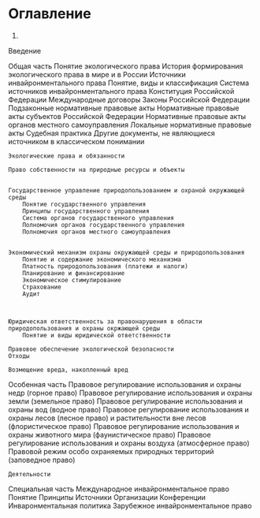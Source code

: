 # Оглавление

1. 










Введение

Общая часть
    Понятие экологического права
	История формирования экологического права в мире и в России
    Источники инвайронментального права
        Понятие, виды и классификация
		Система источников инвайронментального права
	        Конституция Российской Федерации
	        Международные договоры
	        Законы Российской Федерации
	        Подзаконные нормативные правовые акты
	        Нормативные правовые акты субъектов Российской Федерации
	        Нормативные правовые акты органов местного самоуправления
	        Локальные нормативные правовые акты
		Судебная практика
		Другие документы, не являющиеся источником в классическом понимании

    Экологические права и обязанности

    Право собственности на природные ресурсы и объекты


    Государственное управление природопользованием и охраной окружающей среды
        Понятие государственного управления
	    Принципы государственного управления
	    Система органов государственного управления
	    Полномочия органов государственного управления
	    Полномочия органов местного самоуправления
	
	
    Экономический механизм охраны окружающей среды и природопользования
        Понятие и содержание экономического механизма
        Платность природопользования (платежи и налоги)
        Планирование и финансирование
        Экономическое стимулирование
        Страхование		
		Аудит
	
	
	
    Юридическая ответственность за правонарушения в области природопользования и охраны окржающей среды
	    Понятие и виды юридической ответственности
	
	Правовое обеспечение экологической безопасности
	Отходы
	
	Возмещение вреда, накопленный вред
	
	
Особенная часть
    Правовое регулирование использования и охраны недр (горное право)
	Правовое регулирование использования и охраны земли (земельное право)
	Правовое регулирование использования и охраны вод (водное право)
	Правовое регулирование использования и охраны лесов (лесное право) и растительности вне лесов (флористическое право)
	Правовое регулирование использования и охраны животного мира (фаунистическое право)
	Правовое регулирование использования и охраны воздуха (атмосферное право)
	Правовой режим особо охраняемых природных территорий (заповедное право)
	
	
 
	Деятельности


Специальная часть
    Международное инвайронментальное право
	    Понятие
		Принципы
		Источники
		Организации
		Конференции
    Инваронментальная политика
    Зарубежное инвайронментальное право
	
	
	
	
	
	
	
	
	
	
	
	
	
	
	
	
	
	
	
	
	
	
	
	
	
	
	